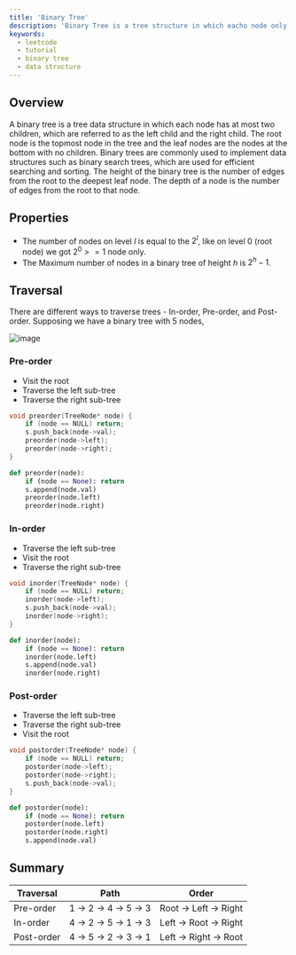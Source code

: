 ```yaml
---
title: 'Binary Tree'
description: 'Binary Tree is a tree structure in which eacho node only contains at most two children'
keywords:
  - leetcode
  - tutorial
  - binary tree
  - data structure
---
```


<TutorialCredits authors="@wkw"/>

## Overview

A binary tree is a tree data structure in which each node has at most two children, which are referred to as the left child and the right child. The root node is the topmost node in the tree and the leaf nodes are the nodes at the bottom with no children. Binary trees are commonly used to implement data structures such as binary search trees, which are used for efficient searching and sorting. The height of the binary tree is the number of edges from the root to the deepest leaf node. The depth of a node is the number of edges from the root to that node.

## Properties

- The number of nodes on level $l$ is equal to the $2^l$, like on level $0$ (root node) we got $2 ^ 0 >= 1$ node only.
- The Maximum number of nodes in a binary tree of height $h$ is $2^h - 1$.

## Traversal

There are different ways to traverse trees - In-order, Pre-order, and Post-order. Supposing we have a binary tree with $5$ nodes,

![image](https://user-images.githubusercontent.com/35857179/180000691-7634f6e6-1c2b-4e6e-a52a-83f3218e2d6b.png)

### Pre-order

- Visit the root
- Traverse the left sub-tree
- Traverse the right sub-tree

<Tabs>
<TabItem value="cpp" label="C++">

```cpp
void preorder(TreeNode* node) {
    if (node == NULL) return;
    s.push_back(node->val);
    preorder(node->left);
    preorder(node->right);
}
```

</TabItem>

<TabItem value="py" label="Python">

```py
def preorder(node):
    if (node == None): return
    s.append(node.val)
    preorder(node.left)
    preorder(node.right)
```

</TabItem>
</Tabs>

### In-order

- Traverse the left sub-tree
- Visit the root
- Traverse the right sub-tree

<Tabs>
<TabItem value="cpp" label="C++">

```cpp
void inorder(TreeNode* node) {
    if (node == NULL) return;
    inorder(node->left);
    s.push_back(node->val);
    inorder(node->right);
}
```

</TabItem>

<TabItem value="py" label="Python">

```py
def inorder(node):
    if (node == None): return
    inorder(node.left)
    s.append(node.val)
    inorder(node.right)
```

</TabItem>
</Tabs>

### Post-order

- Traverse the left sub-tree
- Traverse the right sub-tree
- Visit the root

<Tabs>
<TabItem value="cpp" label="C++">

```cpp
void postorder(TreeNode* node) {
    if (node == NULL) return;
    postorder(node->left);
    postorder(node->right);
    s.push_back(node->val);
}
```

</TabItem>

<TabItem value="py" label="Python">

```py
def postorder(node):
    if (node == None): return
    postorder(node.left)
    postorder(node.right)
    s.append(node.val)
```

</TabItem>
</Tabs>

## Summary

| Traversal  | Path                  | Order                 |
| ---------- | --------------------- | --------------------- |
| Pre-order  | 1 -> 2 -> 4 -> 5 -> 3 | Root -> Left -> Right |
| In-order   | 4 -> 2 -> 5 -> 1 -> 3 | Left -> Root -> Right |
| Post-order | 4 -> 5 -> 2 -> 3 -> 1 | Left -> Right -> Root |
